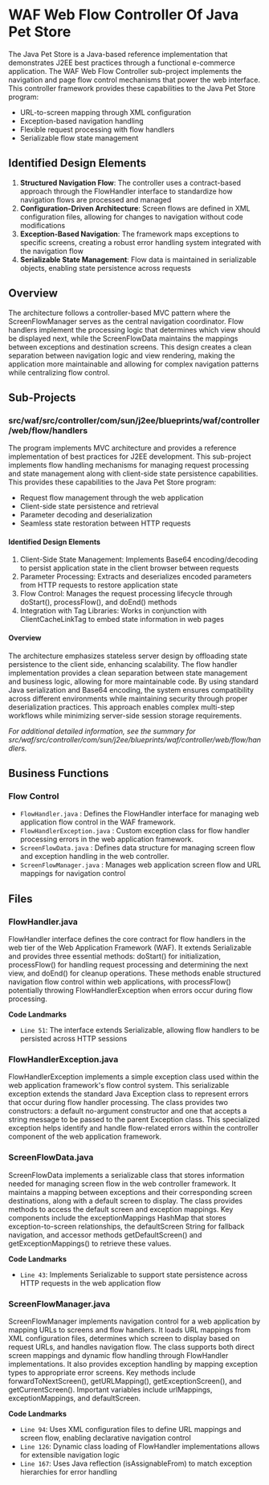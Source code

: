 # WAF Web Flow Controller Of Java Pet Store

The Java Pet Store is a Java-based reference implementation that demonstrates J2EE best practices through a functional e-commerce application. The WAF Web Flow Controller sub-project implements the navigation and page flow control mechanisms that power the web interface. This controller framework provides these capabilities to the Java Pet Store program:

- URL-to-screen mapping through XML configuration
- Exception-based navigation handling
- Flexible request processing with flow handlers
- Serializable flow state management

## Identified Design Elements

1. **Structured Navigation Flow**: The controller uses a contract-based approach through the FlowHandler interface to standardize how navigation flows are processed and managed
2. **Configuration-Driven Architecture**: Screen flows are defined in XML configuration files, allowing for changes to navigation without code modifications
3. **Exception-Based Navigation**: The framework maps exceptions to specific screens, creating a robust error handling system integrated with the navigation flow
4. **Serializable State Management**: Flow data is maintained in serializable objects, enabling state persistence across requests

## Overview
The architecture follows a controller-based MVC pattern where the ScreenFlowManager serves as the central navigation coordinator. Flow handlers implement the processing logic that determines which view should be displayed next, while the ScreenFlowData maintains the mappings between exceptions and destination screens. This design creates a clean separation between navigation logic and view rendering, making the application more maintainable and allowing for complex navigation patterns while centralizing flow control.

## Sub-Projects

### src/waf/src/controller/com/sun/j2ee/blueprints/waf/controller/web/flow/handlers

The program implements MVC architecture and provides a reference implementation of best practices for J2EE development. This sub-project implements flow handling mechanisms for managing request processing and state management along with client-side state persistence capabilities. This provides these capabilities to the Java Pet Store program:

- Request flow management through the web application
- Client-side state persistence and retrieval
- Parameter decoding and deserialization
- Seamless state restoration between HTTP requests

#### Identified Design Elements

1. Client-Side State Management: Implements Base64 encoding/decoding to persist application state in the client browser between requests
2. Parameter Processing: Extracts and deserializes encoded parameters from HTTP requests to restore application state
3. Flow Control: Manages the request processing lifecycle through doStart(), processFlow(), and doEnd() methods
4. Integration with Tag Libraries: Works in conjunction with ClientCacheLinkTag to embed state information in web pages

#### Overview
The architecture emphasizes stateless server design by offloading state persistence to the client side, enhancing scalability. The flow handler implementation provides a clean separation between state management and business logic, allowing for more maintainable code. By using standard Java serialization and Base64 encoding, the system ensures compatibility across different environments while maintaining security through proper deserialization practices. This approach enables complex multi-step workflows while minimizing server-side session storage requirements.

  *For additional detailed information, see the summary for src/waf/src/controller/com/sun/j2ee/blueprints/waf/controller/web/flow/handlers.*

## Business Functions

### Flow Control
- `FlowHandler.java` : Defines the FlowHandler interface for managing web application flow control in the WAF framework.
- `FlowHandlerException.java` : Custom exception class for flow handler processing errors in the web application framework.
- `ScreenFlowData.java` : Defines data structure for managing screen flow and exception handling in the web controller.
- `ScreenFlowManager.java` : Manages web application screen flow and URL mappings for navigation control

## Files
### FlowHandler.java

FlowHandler interface defines the core contract for flow handlers in the web tier of the Web Application Framework (WAF). It extends Serializable and provides three essential methods: doStart() for initialization, processFlow() for handling request processing and determining the next view, and doEnd() for cleanup operations. These methods enable structured navigation flow control within web applications, with processFlow() potentially throwing FlowHandlerException when errors occur during flow processing.

 **Code Landmarks**
- `Line 51`: The interface extends Serializable, allowing flow handlers to be persisted across HTTP sessions
### FlowHandlerException.java

FlowHandlerException implements a simple exception class used within the web application framework's flow control system. This serializable exception extends the standard Java Exception class to represent errors that occur during flow handler processing. The class provides two constructors: a default no-argument constructor and one that accepts a string message to be passed to the parent Exception class. This specialized exception helps identify and handle flow-related errors within the controller component of the web application framework.
### ScreenFlowData.java

ScreenFlowData implements a serializable class that stores information needed for managing screen flow in the web controller framework. It maintains a mapping between exceptions and their corresponding screen destinations, along with a default screen to display. The class provides methods to access the default screen and exception mappings. Key components include the exceptionMappings HashMap that stores exception-to-screen relationships, the defaultScreen String for fallback navigation, and accessor methods getDefaultScreen() and getExceptionMappings() to retrieve these values.

 **Code Landmarks**
- `Line 43`: Implements Serializable to support state persistence across HTTP requests in the web application flow
### ScreenFlowManager.java

ScreenFlowManager implements navigation control for a web application by mapping URLs to screens and flow handlers. It loads URL mappings from XML configuration files, determines which screen to display based on request URLs, and handles navigation flow. The class supports both direct screen mappings and dynamic flow handling through FlowHandler implementations. It also provides exception handling by mapping exception types to appropriate error screens. Key methods include forwardToNextScreen(), getURLMapping(), getExceptionScreen(), and getCurrentScreen(). Important variables include urlMappings, exceptionMappings, and defaultScreen.

 **Code Landmarks**
- `Line 94`: Uses XML configuration files to define URL mappings and screen flow, enabling declarative navigation control
- `Line 126`: Dynamic class loading of FlowHandler implementations allows for extensible navigation logic
- `Line 167`: Uses Java reflection (isAssignableFrom) to match exception hierarchies for error handling

[Generated by the Sage AI expert workbench: 2025-03-29 21:37:00  https://sage-tech.ai/workbench]: #